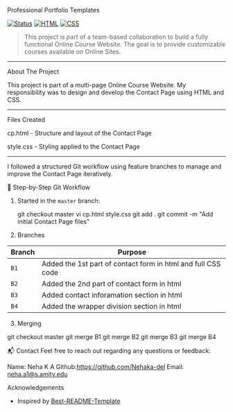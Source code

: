 Professional Portfolio Templates

[![Status](https://img.shields.io/badge/project-active-brightgreen)]()
[![HTML](https://img.shields.io/badge/tech-HTML5-orange)]()
[![CSS](https://img.shields.io/badge/tech-CSS3-blue)]()

> This project is part of a team-based collaboration to build a fully functional Online Course Website. The goal is to provide customizable courses available on Online Sites.

---

 About The Project

This project is part of a multi-page Online Course Website. My responsibility was to design and develop the Contact Page using HTML and CSS.

---

 Files Created

cp.html - Structure and layout of the Contact Page

style.css - Styling applied to the Contact Page

---

I followed a structured Git workflow using feature branches to manage and improve the Contact Page iteratively.

 🔨 Step-by-Step Git Workflow

1. Started in the `master` branch:

   git checkout master
   vi cp.html style.css
   git add .
   git commit -m "Add initial Contact Page files"

2. Branches

| Branch | Purpose                                       |
| ------ | --------------------------------------------- |
| `B1`   | Added the 1st part of contact form in html and full CSS code |
| `B2`   | Added the 2nd part of contact form in html |
| `B3`   | Added contact inforamation section in html |
| `B4`   | Added the wrapper division section in html |

3. Merging

git checkout master
git merge B1
git merge B2
git merge B3
git merge B4

📬 Contact
Feel free to reach out regarding any questions or feedback:

Name: Neha K A
Github:https://github.com/Nehaka-del
Email: neha.a1@s.amity.edu

Acknowledgements

- Inspired by [Best-README-Template](https://github.com/othneildrew/Best-README-Template)






